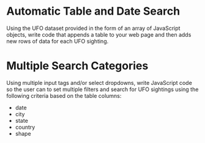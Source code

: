 # Automatic Table and Date Search

Using the UFO dataset provided in the form of an array of JavaScript objects, write code that appends a table to your web page and then adds new rows of data for each UFO sighting.

# Multiple Search Categories

Using multiple input tags and/or select dropdowns, write JavaScript code so the user can to set multiple filters and search for UFO sightings using the following criteria based on the table columns:

* date
* city
* state
* country
* shape
